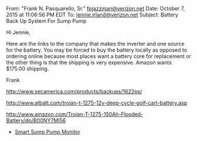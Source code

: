 From: "Frank N. Pasquarello, Sr." <fpjazzman@verizon.net>
Date: October 7, 2015 at 11:06:56 PM EDT
To: <jennie.irland@verizon.net>
Subject: Battery Back Up System For Sump Pump

Hi Jennie,

Here are the links to the company that makes the inverter and one source for
the battery.  You may be forced to buy the battery locally as opposed to
ordering online because most places want a battery core for replacement or
the other thing is that the shipping is very expensive.  Amazon wants
$175.00 shipping.


Frank

http://www.secamerica.com/products/backups/1622ps/

http://www.atbatt.com/trojan-t-1275-12v-deep-cycle-golf-cart-battery.asp

http://www.amazon.com/Trojan-T-1275-150Ah-Flooded-Battery/dp/B00NY7MI56

* [Smart Sump Pump Monitor](https://www.hackster.io/mjwilson_16/smart-sump-pump-monitor-67bc6c?utm_source=Hackster.io+newsletter&utm_campaign=f2166f6fa8-2015_4_17_Top_projects4_16_2015&utm_medium=email&utm_term=0_6ff81e3e5b-f2166f6fa8-140225889&mc_cid=f2166f6fa8&mc_eid=9036129d51)
